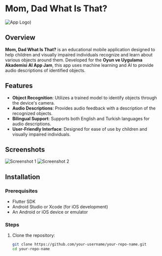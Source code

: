 # Mom, Dad What Is That?

![App Logo]([main/android/app/src/main/res/mipmap-xxxhdpi/ic_launcher.png))

## Overview

**Mom, Dad What Is That?** is an educational mobile application designed to help children and visually impaired individuals recognize and learn about various objects around them. Developed for the **Oyun ve Uygulama Akademisi AI App Jam**, this app uses machine learning and AI to provide audio descriptions of identified objects.

## Features

- **Object Recognition**: Utilizes a trained model to identify objects through the device's camera.
- **Audio Descriptions**: Provides audio feedback with a description of the recognized objects.
- **Bilingual Support**: Supports both English and Turkish languages for audio descriptions.
- **User-Friendly Interface**: Designed for ease of use by children and visually impaired individuals.

## Screenshots

![Screenshot 1](path/to/screenshot1.png)
![Screenshot 2](path/to/screenshot2.png)

## Installation

### Prerequisites

- Flutter SDK
- Android Studio or Xcode (for iOS development)
- An Android or iOS device or emulator

### Steps

1. Clone the repository:
   ```bash
   git clone https://github.com/your-username/your-repo-name.git
   cd your-repo-name

